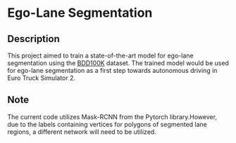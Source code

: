 # Ego-Lane Segmentation
## Description
This project aimed to train a state-of-the-art model for ego-lane segmentation using the [BDD100K](https://bdd-data.berkeley.edu/) dataset. The trained model would be used for ego-lane segmentation as a first step towards autonomous driving in Euro Truck Simulator 2.
## Note
The current code utilizes Mask-RCNN from the Pytorch library.However, due to the labels containing vertices for polygons of segmented lane regions, a different network will need to be utilized.
